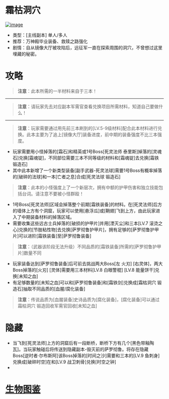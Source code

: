 # 霜枯洞穴
<a href="https://ibb.co/kStLw3Y"><img src="https://i.ibb.co/rwVBzbn/image.png" alt="image" border="0"></a>
* 类型：[主线副本] 单人/多人
* 推荐：万神殿毕业装备、救赎之路强化
* 剧情：自从镜像大厅被攻陷后，远征军一直在探索周围的洞穴，不曾想过这里埋藏的秘密。
# 攻略
>**注意**：此本所需的一半材料来自于三本！
---
>**注意**：请玩家先去对应副本军需官查看兑换项目所需材料，知道自己要做什么！
---
>**注意**：玩家需要通过用先前三本刷到的[LV.5-9级材料]配合此本材料进行兑换。此本主要为了追上[镜像大厅]装备进度，前中期的装备强度不比三本强度。
* 玩家需要用小怪掉落的[霜石]和精英或1号Boss[死灵法师 泰里斯]掉落的[灵魂石]兑换[霜魂锭]，不同部位需要三本不同等级的材料和[霜魂锭]去兑换[霜铁 锻造石]
* 其中此本新增了一个新类型装备[副手武器-死灵法球]需要1号Boss有概率掉落的[破碎的法球]和一本[亡者之息]合成[死灵法球 锻造石]
>**注意**：此本的小怪强度上了一个新层次，拥有中额的护甲伤害和独立技能包括台词。请注意不要被小怪群殴！
* 1号Boss[死灵法师]区域会掉落整个前期[霜铁装备]的材料。在[死灵法师]后方的墙体上方有个洞窟，玩家可以使用[悬浮瓜]或[鞘翅]飞到上方，由此玩家进入了中期装备材料的掉落区域。
* 需要收集这些远古士兵掉落的[破损的护甲片]并用[湮灭尘]和三本[LV.7 滚烫之心]兑换的[节肢粘性物]去兑换[萨罗彻鲁护甲片]，拥有足够的[萨罗彻鲁护甲片]可以进阶[霜铁装备]至[萨罗彻鲁装备]
>**注意**：（武器该阶段无法升级）不同品质的[霜铁装备]所需的[萨罗彻鲁护甲片]数量不同
* 玩家装备达到[萨罗彻鲁装备]后可前去挑战两大Boss[左 火刃] [右灵体]，两大Boss掉落的[火刃] [灵体]需要用三本材料[LV.8 白眼警棍] [LV.8 能量饼干]兑换[未知之血]
* 有足够数量的[未知之血]可以和[萨罗彻鲁装备]和[霜铁剑]兑换成[霜枯洞穴 锻造石]抽取不同品质的[血腥/腐化装备]
>**注意**：传说品质为[血腥装备]史诗品质为[腐化装备]，[腐化装备]可以通过霜枯洞穴 锻造回收军需官回收[未知之血]
# 隐藏
* 当飞到[死灵法师]上方的洞窟后有一段断桥，断桥下方有几个[黑色带釉陶瓦]。当玩家触碰后将传送到隐藏副本-毁灭前的萨罗彻鲁。将存在隐藏Boss[逆时者·尔布斯阿]该Boss掉落的[时间之沙]需要和三本的[LV.9 鱼刺身]兑换成[破碎时空]在和[LV.9 战卫刺骨]兑换[时空之钟]
* 
# <a href="https://github.com/LeafletXD/Minecraft-Yuanchu-Server-Wiki/blob/main/Wiki/%E7%94%9F%E7%89%A9%E5%9B%BE%E9%89%B4/%E3%80%90%E4%B8%89%E6%9C%AC%E3%80%91%E6%95%91%E8%B5%8E%E4%B9%8B%E8%B7%AF.md">生物图鉴<a/> 
